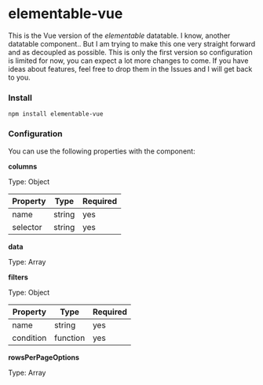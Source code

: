 # elementable-vue

This is the Vue version of the *elementable* datatable. I know, another datatable component.. But I am trying to make this one very straight forward and as decoupled as possible. This is only the first version so configuration is limited for now, you can expect a lot more changes to come. If you have ideas about features, feel free to drop them in the Issues and I will get back to you.

### Install
```
npm install elementable-vue
```

### Configuration

You can use the following properties with the component:

**columns**

Type: Object

| Property | Type   | Required |
| -------- | ------ | -------- |
| name     | string | yes      |
| selector | string | yes      |

**data**

Type: Array

**filters**

Type: Object

| Property  | Type     | Required |
| --------- | -------- | -------- |
| name      | string   | yes      |
| condition | function | yes      |

**rowsPerPageOptions**

Type: Array